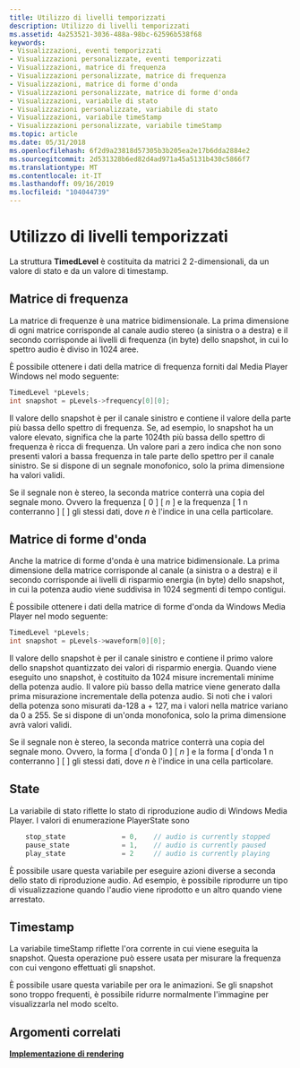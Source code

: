 ```yaml
---
title: Utilizzo di livelli temporizzati
description: Utilizzo di livelli temporizzati
ms.assetid: 4a253521-3036-488a-98bc-62596b538f68
keywords:
- Visualizzazioni, eventi temporizzati
- Visualizzazioni personalizzate, eventi temporizzati
- Visualizzazioni, matrice di frequenza
- Visualizzazioni personalizzate, matrice di frequenza
- Visualizzazioni, matrice di forme d'onda
- Visualizzazioni personalizzate, matrice di forme d'onda
- Visualizzazioni, variabile di stato
- Visualizzazioni personalizzate, variabile di stato
- Visualizzazioni, variabile timeStamp
- Visualizzazioni personalizzate, variabile timeStamp
ms.topic: article
ms.date: 05/31/2018
ms.openlocfilehash: 6f2d9a23818d57305b3b205ea2e17b6dda2884e2
ms.sourcegitcommit: 2d531328b6ed82d4ad971a45a5131b430c5866f7
ms.translationtype: MT
ms.contentlocale: it-IT
ms.lasthandoff: 09/16/2019
ms.locfileid: "104044739"
---
```

# <a name="using-timed-levels"></a>Utilizzo di livelli temporizzati

La struttura **TimedLevel** è costituita da matrici 2 2-dimensionali, da un valore di stato e da un valore di timestamp.

## <a name="frequency-array"></a>Matrice di frequenza

La matrice di frequenze è una matrice bidimensionale. La prima dimensione di ogni matrice corrisponde al canale audio stereo (a sinistra o a destra) e il secondo corrisponde ai livelli di frequenza (in byte) dello snapshot, in cui lo spettro audio è diviso in 1024 aree.

È possibile ottenere i dati della matrice di frequenza forniti dal Media Player Windows nel modo seguente:


```C++
TimedLevel *pLevels;
int snapshot = pLevels->frequency[0][0];
```



Il valore dello snapshot è per il canale sinistro e contiene il valore della parte più bassa dello spettro di frequenza. Se, ad esempio, lo snapshot ha un valore elevato, significa che la parte 1024th più bassa dello spettro di frequenza è ricca di frequenza. Un valore pari a zero indica che non sono presenti valori a bassa frequenza in tale parte dello spettro per il canale sinistro. Se si dispone di un segnale monofonico, solo la prima dimensione ha valori validi.

Se il segnale non è stereo, la seconda matrice conterrà una copia del segnale mono. Ovvero la frequenza \[ 0 \] \[ *n* \] e la frequenza \[ 1 n conterranno \] \[  \] gli stessi dati, dove *n* è l'indice in una cella particolare.

## <a name="waveform-array"></a>Matrice di forme d'onda

Anche la matrice di forme d'onda è una matrice bidimensionale. La prima dimensione della matrice corrisponde al canale (a sinistra o a destra) e il secondo corrisponde ai livelli di risparmio energia (in byte) dello snapshot, in cui la potenza audio viene suddivisa in 1024 segmenti di tempo contigui.

È possibile ottenere i dati della matrice di forme d'onda da Windows Media Player nel modo seguente:


```C++
TimedLevel *pLevels;
int snapshot = pLevels->waveform[0][0];

```



Il valore dello snapshot è per il canale sinistro e contiene il primo valore dello snapshot quantizzato dei valori di risparmio energia. Quando viene eseguito uno snapshot, è costituito da 1024 misure incrementali minime della potenza audio. Il valore più basso della matrice viene generato dalla prima misurazione incrementale della potenza audio. Si noti che i valori della potenza sono misurati da-128 a + 127, ma i valori nella matrice variano da 0 a 255. Se si dispone di un'onda monofonica, solo la prima dimensione avrà valori validi.

Se il segnale non è stereo, la seconda matrice conterrà una copia del segnale mono. Ovvero, la forma \[ d'onda 0 \] \[ *n* \] e la forma \[ d'onda 1 n conterranno \] \[  \] gli stessi dati, dove *n* è l'indice in una cella particolare.

## <a name="state"></a>State

La variabile di stato riflette lo stato di riproduzione audio di Windows Media Player. I valori di enumerazione PlayerState sono


```C++
    stop_state              = 0,    // audio is currently stopped
    pause_state             = 1,    // audio is currently paused
    play_state              = 2     // audio is currently playing

```



È possibile usare questa variabile per eseguire azioni diverse a seconda dello stato di riproduzione audio. Ad esempio, è possibile riprodurre un tipo di visualizzazione quando l'audio viene riprodotto e un altro quando viene arrestato.

## <a name="time-stamp"></a>Timestamp

La variabile timeStamp riflette l'ora corrente in cui viene eseguita la snapshot. Questa operazione può essere usata per misurare la frequenza con cui vengono effettuati gli snapshot.

È possibile usare questa variabile per ora le animazioni. Se gli snapshot sono troppo frequenti, è possibile ridurre normalmente l'immagine per visualizzarla nel modo scelto.

## <a name="related-topics"></a>Argomenti correlati

<dl> <dt>

[**Implementazione di rendering**](implementing-render.md)
</dt> </dl>

 

 




